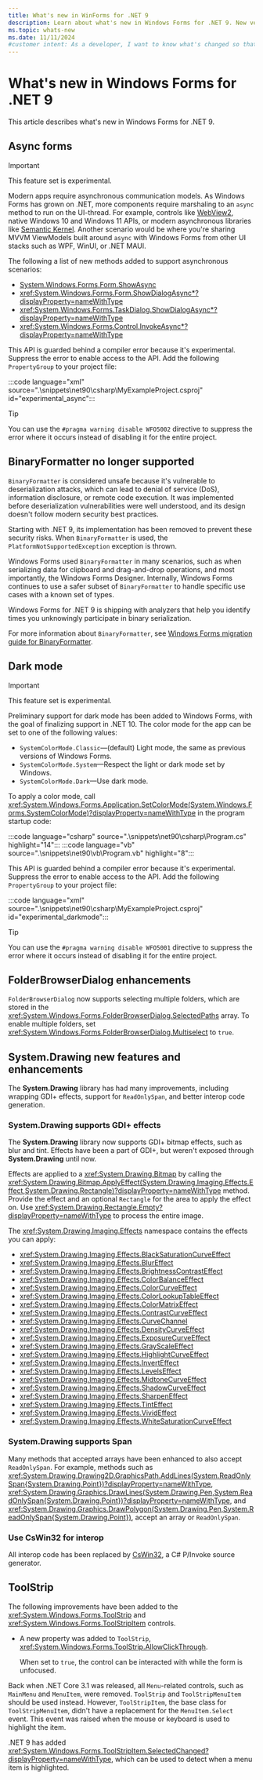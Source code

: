 ```yaml
---
title: What's new in WinForms for .NET 9
description: Learn about what's new in Windows Forms for .NET 9. New versions of Windows Forms are released yearly with .NET.
ms.topic: whats-new
ms.date: 11/11/2024
#customer intent: As a developer, I want to know what's changed so that I can remain up-to-date.
---
```


# What's new in Windows Forms for .NET 9

This article describes what's new in Windows Forms for .NET 9.

## Async forms

> [!IMPORTANT]
> This feature set is experimental.

Modern apps require asynchronous communication models. As Windows Forms has grown on .NET, more components require marshaling to an `async` method to run on the UI-thread. For example, controls like [WebView2](/microsoft-edge/webview2/), native Windows 10 and Windows 11 APIs, or modern asynchronous libraries like [Semantic Kernel](/semantic-kernel/overview/). Another scenario would be where you're sharing MVVM ViewModels built around `async` with Windows Forms from other UI stacks such as WPF, WinUI, or .NET MAUI.

The following a list of new methods added to support asynchronous scenarios:

- [System.Windows.Forms.Form.ShowAsync](xref:System.Windows.Forms.Form.ShowAsync(System.Windows.Forms.IWin32Window)?displayProperty=nameWithType)
- <xref:System.Windows.Forms.Form.ShowDialogAsync*?displayProperty=nameWithType>
- <xref:System.Windows.Forms.TaskDialog.ShowDialogAsync*?displayProperty=nameWithType>
- <xref:System.Windows.Forms.Control.InvokeAsync*?displayProperty=nameWithType>

This API is guarded behind a compiler error because it's experimental. Suppress the error to enable access to the API. Add the following `PropertyGroup` to your project file:

:::code language="xml" source=".\snippets\net90\csharp\MyExampleProject.csproj" id="experimental_async":::

> [!TIP]
> You can use the `#pragma warning disable WFO5002` directive to suppress the error where it occurs instead of disabling it for the entire project.

## BinaryFormatter no longer supported

`BinaryFormatter` is considered unsafe because it's vulnerable to deserialization attacks, which can lead to denial of service (DoS), information disclosure, or remote code execution. It was implemented before deserialization vulnerabilities were well understood, and its design doesn't follow modern security best practices.

Starting with .NET 9, its implementation has been removed to prevent these security risks. When `BinaryFormatter` is used, the `PlatformNotSupportedException` exception is thrown.

Windows Forms used `BinaryFormatter` in many scenarios, such as when serializing data for clipboard and drag-and-drop operations, and most importantly, the Windows Forms Designer. Internally, Windows Forms continues to use a safer subset of `BinaryFormatter` to handle specific use cases with a known set of types.

Windows Forms for .NET 9 is shipping with analyzers that help you identify times you unknowingly participate in binary serialization.

For more information about `BinaryFormatter`, see [Windows Forms migration guide for BinaryFormatter](/dotnet/standard/serialization/binaryformatter-migration-guide/winforms-applications).

## Dark mode

> [!IMPORTANT]
> This feature set is experimental.

Preliminary support for dark mode has been added to Windows Forms, with the goal of finalizing support in .NET 10. The color mode for the app can be set to one of the following values:

- `SystemColorMode.Classic`&mdash;(default) Light mode, the same as previous versions of Windows Forms.
- `SystemColorMode.System`&mdash;Respect the light or dark mode set by Windows.
- `SystemColorMode.Dark`&mdash;Use dark mode.

To apply a color mode, call <xref:System.Windows.Forms.Application.SetColorMode(System.Windows.Forms.SystemColorMode)?displayProperty=nameWithType> in the program startup code:

:::code language="csharp" source=".\snippets\net90\csharp\Program.cs" highlight="14":::
:::code language="vb" source=".\snippets\net90\vb\Program.vb" highlight="8":::

This API is guarded behind a compiler error because it's experimental. Suppress the error to enable access to the API. Add the following `PropertyGroup` to your project file:

:::code language="xml" source=".\snippets\net90\csharp\MyExampleProject.csproj" id="experimental_darkmode":::

> [!TIP]
> You can use the `#pragma warning disable WFO5001` directive to suppress the error where it occurs instead of disabling it for the entire project.

## FolderBrowserDialog enhancements

`FolderBrowserDialog` now supports selecting multiple folders, which are stored in the <xref:System.Windows.Forms.FolderBrowserDialog.SelectedPaths> array. To enable multiple folders, set <xref:System.Windows.Forms.FolderBrowserDialog.Multiselect> to `true`.

## System.Drawing new features and enhancements

The **System.Drawing** library has had many improvements, including wrapping GDI+ effects, support for `ReadOnlySpan`, and better interop code generation.

### System.Drawing supports GDI+ effects

The **System.Drawing** library now supports GDI+ bitmap effects, such as blur and tint. Effects have been a part of GDI+, but weren't exposed through **System.Drawing** until now.

Effects are applied to a <xref:System.Drawing.Bitmap> by calling the <xref:System.Drawing.Bitmap.ApplyEffect(System.Drawing.Imaging.Effects.Effect,System.Drawing.Rectangle)?displayProperty=nameWithType> method. Provide the effect and an optional `Rectangle` for the area to apply the effect on. Use <xref:System.Drawing.Rectangle.Empty?displayProperty=nameWithType> to process the entire image.

The <xref:System.Drawing.Imaging.Effects> namespace contains the effects you can apply:

- <xref:System.Drawing.Imaging.Effects.BlackSaturationCurveEffect>
- <xref:System.Drawing.Imaging.Effects.BlurEffect>
- <xref:System.Drawing.Imaging.Effects.BrightnessContrastEffect>
- <xref:System.Drawing.Imaging.Effects.ColorBalanceEffect>
- <xref:System.Drawing.Imaging.Effects.ColorCurveEffect>
- <xref:System.Drawing.Imaging.Effects.ColorLookupTableEffect>
- <xref:System.Drawing.Imaging.Effects.ColorMatrixEffect>
- <xref:System.Drawing.Imaging.Effects.ContrastCurveEffect>
- <xref:System.Drawing.Imaging.Effects.CurveChannel>
- <xref:System.Drawing.Imaging.Effects.DensityCurveEffect>
- <xref:System.Drawing.Imaging.Effects.ExposureCurveEffect>
- <xref:System.Drawing.Imaging.Effects.GrayScaleEffect>
- <xref:System.Drawing.Imaging.Effects.HighlightCurveEffect>
- <xref:System.Drawing.Imaging.Effects.InvertEffect>
- <xref:System.Drawing.Imaging.Effects.LevelsEffect>
- <xref:System.Drawing.Imaging.Effects.MidtoneCurveEffect>
- <xref:System.Drawing.Imaging.Effects.ShadowCurveEffect>
- <xref:System.Drawing.Imaging.Effects.SharpenEffect>
- <xref:System.Drawing.Imaging.Effects.TintEffect>
- <xref:System.Drawing.Imaging.Effects.VividEffect>
- <xref:System.Drawing.Imaging.Effects.WhiteSaturationCurveEffect>

### System.Drawing supports Span

Many methods that accepted arrays have been enhanced to also accept `ReadOnlySpan`. For example, methods such as <xref:System.Drawing.Drawing2D.GraphicsPath.AddLines(System.ReadOnlySpan{System.Drawing.Point})?displayProperty=nameWithType>, <xref:System.Drawing.Graphics.DrawLines(System.Drawing.Pen,System.ReadOnlySpan{System.Drawing.Point})?displayProperty=nameWithType>, and <xref:System.Drawing.Graphics.DrawPolygon(System.Drawing.Pen,System.ReadOnlySpan{System.Drawing.Point})>, accept an array or `ReadOnlySpan`.

### Use CsWin32 for interop

All interop code has been replaced by [CsWin32](https://github.com/microsoft/CsWin32), a C# P/Invoke source generator.

## ToolStrip

The following improvements have been added to the <xref:System.Windows.Forms.ToolStrip> and <xref:System.Windows.Forms.ToolStripItem> controls.

- A new property was added to `ToolStrip`, <xref:System.Windows.Forms.ToolStrip.AllowClickThrough>.

  When set to `true`, the control can be interacted with while the form is unfocused.

Back when .NET Core 3.1 was released, all `Menu`-related controls, such as `MainMenu` and `MenuItem`, were removed. `ToolStrip` and `ToolStripMenuItem` should be used instead. However, `ToolStripItem`, the base class for `ToolStripMenuItem`, didn't have a replacement for the `MenuItem.Select` event. This event was raised when the mouse or keyboard is used to highlight the item.

.NET 9 has added <xref:System.Windows.Forms.ToolStripItem.SelectedChanged?displayProperty=nameWithType>, which can be used to detect when a menu item is highlighted.
